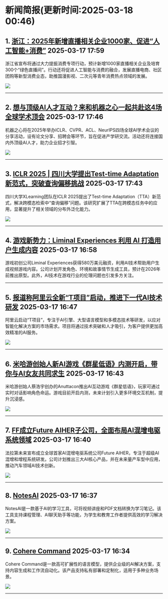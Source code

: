 # 新闻简报(更新时间:2025-03-18 00:46)

## 1. [浙江：2025年新增直播相关企业1000家、促进“人工智能+消费”](https://www.aibase.com/zh/news/16352)   2025-03-17 17:59

浙江省宣布将通过大力提振消费专项行动，预计新增1000家直播相关企业及培育300个“绿色直播间”。行动还将促进人工智能与消费的融合，发展直播电商、社区团购等新型消费业态，助推国漫影视、二次元等青年消费热点领域的发展。

![](https://upload.chinaz.com/2025/0317/6387783116994841602939516.png)

---

## 2. [想与顶级AI人才互动？来和机器之心一起共赴这4场全球学术顶会](https://www.jiqizhixin.com/articles/2025-03-17-8)   2025-03-17 17:46

机器之心将在2025年举办ICLR、CVPR、ACL、NeurIPS四场全球AI学术会议的分享活动，设有论文分享、招聘会等环节，旨在促进产学研交流。活动还将连接国内外顶级AI人才，助力企业招才引智。

![](https://image.jiqizhixin.com/uploads/editor/984b8fc8-4027-48b3-a107-d093c9a0231d/640.png)

---

## 3. [ICLR 2025 | 四川大学提出Test-time Adaptation新范式，突破查询偏移挑战](https://www.jiqizhixin.com/articles/2025-03-17-7)   2025-03-17 17:43

四川大学XLearning团队在ICLR 2025提出了Test-time Adaptation（TTA）新范式，解决跨模态检索中“查询偏移”问题。该研究扩展了TTA在跨模态任务中的应用，显著提升了相关领域的分布外泛化能力。

![](https://image.jiqizhixin.com/uploads/editor/a0d36bf1-0fc5-4e21-8190-826cc2e260e3/640.png)

---

## 4. [游戏新势力：Liminal Experiences 利用 AI 打造用户生成内容](https://www.aibase.com/zh/news/16351)   2025-03-17 16:58

游戏初创公司Liminal Experiences获得580万美元融资，利用AI技术帮助用户生成视频游戏内容。公司计划开发角色、环境和故事情节生成工具，预计在2026年前推出原型。此外，AI技术在游戏行业的伦理问题也引发多方关注。

---

## 5. [报道称阿里云全新“T项目”启动，推进下一代AI技术研发](https://www.aibase.com/zh/news/16350)   2025-03-17 16:47

阿里云启动“T项目”，专注于AI引擎、大型语言模型和多模态技术等研发，以应对智能化解决方案的市场需求。项目将通过技术突破和人才吸引，为客户提供更加高效精准的AI服务。

![](https://pic.chinaz.com/picmap/202009271645446054_11.jpg)

---

## 6. [米哈游创始人新AI游戏《群星低语》内测开启，带你与AI女友共同求生](https://www.aibase.com/zh/news/16349)   2025-03-17 16:43

米哈游创始人蔡浩宇创办的Anuttacon推出AI互动游戏《群星低语》，玩家可通过实时对话影响角色命运。游戏目前开启内测，未来计划引入更多环境交互机制，提升沉浸感。

![](https://upload.chinaz.com/2025/0317/6387782661016116422427015.png)

---

## 7. [FF成立Future AIHER子公司，全面布局AI混增电驱系统领域](https://www.aibase.com/zh/news/16348)   2025-03-17 16:40

法拉第未来宣布成立全球首家AI混增电驱系统公司Future AIHER，专注于超级AI混增和增程系统研发。公司计划推出三大AI核心产品，并在未来量产车型中应用，推动汽车领域AI技术创新。

![](https://pic.chinaz.com/picmap/201811151621142903_36.jpg)

---

## 8. [NotesAI](https://top.aibase.com/tool/notesai)   2025-03-17 16:37

NotesAI是一款基于AI的学习工具，可将视频讲座和PDF文档转换为学习笔记。该工具支持课程管理、AI聊天助手等功能，为学生和教育工作者提供高效的学习解决方案。

![](https://pic.chinaz.com/ai/2025/03/17/202503171637185796.jpg)

---

## 9. [Cohere Command](https://top.aibase.com/tool/cohere-command)   2025-03-17 16:34

Cohere Command是一款高可扩展性的语言模型，提供企业级的AI解决方案，支持内容生成和工作流自动化。该产品支持私有部署和定制化，适用于多种业务场景。

![](https://pic.chinaz.com/ai/2025/03/17/202503171634513021.jpg)

---